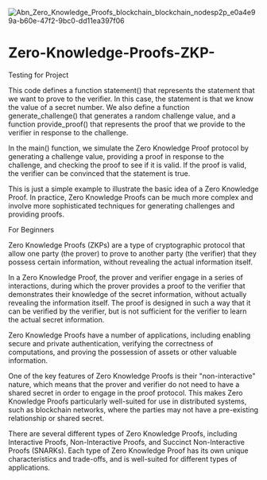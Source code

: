 

![Abn_Zero_Knowledge_Proofs_blockchain_blockchain_nodesp2p_e0a4e99a-b60e-47f2-9bc0-dd11ea397f06](https://user-images.githubusercontent.com/68709126/209771586-c5e595a1-4bf7-4f3d-bdd9-8b418f589d87.png)














# Zero-Knowledge-Proofs-ZKP-
Testing for Project

This code defines a function statement() that represents the statement that we want to prove to the verifier. In this case, the statement is that we know the value of a secret number. We also define a function generate_challenge() that generates a random challenge value, and a function provide_proof() that represents the proof that we provide to the verifier in response to the challenge.

In the main() function, we simulate the Zero Knowledge Proof protocol by generating a challenge value, providing a proof in response to the challenge, and checking the proof to see if it is valid. If the proof is valid, the verifier can be convinced that the statement is true.

This is just a simple example to illustrate the basic idea of a Zero Knowledge Proof. In practice, Zero Knowledge Proofs can be much more complex and involve more sophisticated techniques for generating challenges and providing proofs.




For Beginners

Zero Knowledge Proofs (ZKPs) are a type of cryptographic protocol that allow one party (the prover) to prove to another party (the verifier) that they possess certain information, without revealing the actual information itself.

In a Zero Knowledge Proof, the prover and verifier engage in a series of interactions, during which the prover provides a proof to the verifier that demonstrates their knowledge of the secret information, without actually revealing the information itself. The proof is designed in such a way that it can be verified by the verifier, but is not sufficient for the verifier to learn the actual secret information.

Zero Knowledge Proofs have a number of applications, including enabling secure and private authentication, verifying the correctness of computations, and proving the possession of assets or other valuable information.

One of the key features of Zero Knowledge Proofs is their "non-interactive" nature, which means that the prover and verifier do not need to have a shared secret in order to engage in the proof protocol. This makes Zero Knowledge Proofs particularly well-suited for use in distributed systems, such as blockchain networks, where the parties may not have a pre-existing relationship or shared secret.

There are several different types of Zero Knowledge Proofs, including Interactive Proofs, Non-Interactive Proofs, and Succinct Non-Interactive Proofs (SNARKs). Each type of Zero Knowledge Proof has its own unique characteristics and trade-offs, and is well-suited for different types of applications.
